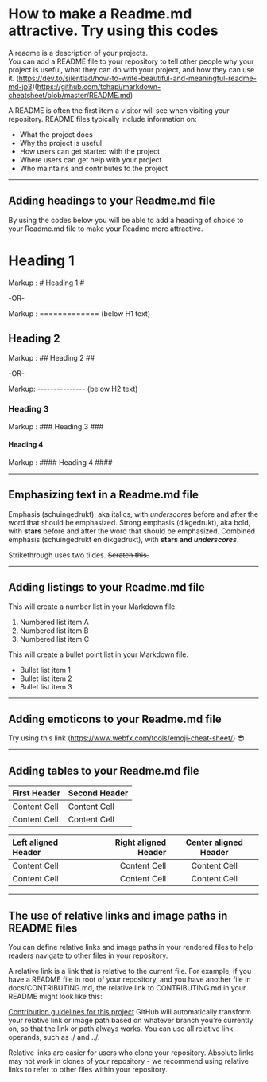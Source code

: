 # How to make a Readme.md attractive. Try using this codes
A readme is a description of your projects.  
You can add a README file to your repository to tell other people why your project is useful, what they can do with your project, and how they can use it.
(https://dev.to/silentlad/how-to-write-beautiful-and-meaningful-readme-md-jp3)(https://github.com/tchapi/markdown-cheatsheet/blob/master/README.md)

A README is often the first item a visitor will see when visiting your repository. README files typically include information on:
* What the project does
* Why the project is useful
* How users can get started with the project
* Where users can get help with your project
* Who maintains and contributes to the project


----
## Adding headings to your Readme.md file
By using the codes below you will be able to add a heading of choice to your Readme.md file to make your Readme more attractive. 

# Heading 1
Markup :  # Heading 1 #

-OR-

Markup :  ============= (below H1 text)

## Heading 2
Markup :  ## Heading 2 ##

-OR-

Markup: --------------- (below H2 text)

### Heading 3
Markup :  ### Heading 3 ###

#### Heading 4
Markup :  #### Heading 4 ####

----

## Emphasizing text in a Readme.md file
Emphasis (schuingedrukt), aka italics, with _underscores_ before and after the word that should be emphasized. 
Strong emphasis (dikgedrukt), aka bold, with **stars** before and after the word that should be emphasized.
Combined emphasis (schuingedrukt en dikgedrukt), with **stars and _underscores_**.

Strikethrough uses two tildes. ~~Scratch this.~~

----

## Adding listings to your Readme.md file
This will create a number list in your Markdown file. 
1. Numbered list item A
2. Numbered list item B
3. Numbered list item C

This will create a bullet point list in your Markdown file.
* Bullet list item 1
* Bullet list item 2
* Bullet list item 3

----

## Adding emoticons to your Readme.md file
Try using this link (https://www.webfx.com/tools/emoji-cheat-sheet/) 
:sunglasses:

----

## Adding tables to your Readme.md file
First Header  | Second Header
------------- | -------------
Content Cell  | Content Cell
Content Cell  | Content Cell

Left aligned Header | Right aligned Header | Center aligned Header
| :--- | ---: | :---:
Content Cell  | Content Cell | Content Cell
Content Cell  | Content Cell | Content Cell

----

## The use of relative links and image paths in README files
You can define relative links and image paths in your rendered files to help readers navigate to other files in your repository.

A relative link is a link that is relative to the current file. For example, if you have a README file in root of your repository, and you have another file in docs/CONTRIBUTING.md, the relative link to CONTRIBUTING.md in your README might look like this:

[Contribution guidelines for this project](docs/CONTRIBUTING.md)
GitHub will automatically transform your relative link or image path based on whatever branch you're currently on, so that the link or path always works. You can use all relative link operands, such as ./ and ../.

Relative links are easier for users who clone your repository. Absolute links may not work in clones of your repository - we recommend using relative links to refer to other files within your repository.
